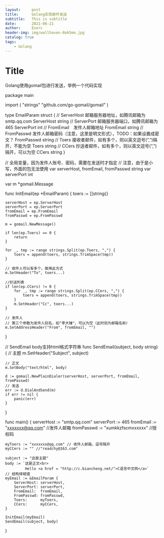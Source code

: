 ```yaml
---
layout:     post
title:      Golang实现邮件发送
subtitle:   This is subtitle
date:       2021-06-21
author:     Everc
header-img: img/wallhaven-8ok5mo.jpg
catalog: true
tags:
    - Golang
---
```



# Title

Golang使用gomail包进行发送，举例一个代码实现

package main

import (
    "strings"
    "github.com/go-gomail/gomail"
)

type EmailParam struct {
    // ServerHost 邮箱服务器地址，如腾讯邮箱为smtp.qq.com
    ServerHost string
    // ServerPort 邮箱服务器端口，如腾讯邮箱为465
    ServerPort int
    // FromEmail　发件人邮箱地址
    FromEmail string
    // FromPasswd 发件人邮箱密码（注意，这里是明文形式），TODO：如果设置成密文？
    FromPasswd string
    // Toers 接收者邮件，如有多个，则以英文逗号(“,”)隔开，不能为空
    Toers string
    // CCers 抄送者邮件，如有多个，则以英文逗号(“,”)隔开，可以为空
    CCers string
}

// 全局变量，因为发件人账号、密码，需要在发送时才指定
// 注意，由于是小写，外面的包无法使用
var serverHost, fromEmail, fromPasswd string
var serverPort int

var m *gomail.Message

func InitEmail(ep *EmailParam) {
    toers := []string{}
   
    serverHost = ep.ServerHost
    serverPort = ep.ServerPort
    fromEmail = ep.FromEmail
    fromPasswd = ep.FromPasswd
   
    m = gomail.NewMessage()
   
    if len(ep.Toers) == 0 {
        return
    }

    for _, tmp := range strings.Split(ep.Toers, ",") {
        toers = append(toers, strings.TrimSpace(tmp))
    }
   
    // 收件人可以有多个，故用此方式
    m.SetHeader("To", toers...)

    //抄送列表
    if len(ep.CCers) != 0 {
        for _, tmp := range strings.Split(ep.CCers, ",") {
            toers = append(toers, strings.TrimSpace(tmp))
        }
        m.SetHeader("Cc", toers...)
    }

    // 发件人
    // 第三个参数为发件人别名，如"李大锤"，可以为空（此时则为邮箱名称）
    m.SetAddressHeader("From", fromEmail, "")
}

// SendEmail body支持html格式字符串
func SendEmail(subject, body string) {
    // 主题
    m.SetHeader("Subject", subject)
   
    // 正文
    m.SetBody("text/html", body)

    d := gomail.NewPlainDialer(serverHost, serverPort, fromEmail, fromPasswd)
    // 发送
    err := d.DialAndSend(m)
    if err != nil {
        panic(err)
    }
}

func main() {
    serverHost := "smtp.qq.com"
    serverPort := 465
    fromEmail := "xxxxxxx@qq.com"     //发件人邮箱
    fromPasswd := "xumkkzfscmxxxxxx"    //授权码
   
    myToers := "xxxxxxx@qq.com" // 收件人邮箱，逗号隔开
    myCCers := "" //"readchy@163.com"
   
    subject := "这是主题"
    body := `这是正文<br>
             Hello <a href = "http://c.biancheng.net/">C语言中文网</a>`
    // 结构体赋值
    myEmail := &EmailParam {
        ServerHost: serverHost,
        ServerPort: serverPort,
        FromEmail:  fromEmail,
        FromPasswd: fromPasswd,
        Toers:      myToers,
        CCers:      myCCers,
    }
   
    InitEmail(myEmail)
    SendEmail(subject, body)
}
